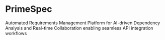 # PrimeSpec
Automated Requirements Management Platform for AI-driven Dependency Analysis and Real-time Collaboration enabling seamless API integration workflows
